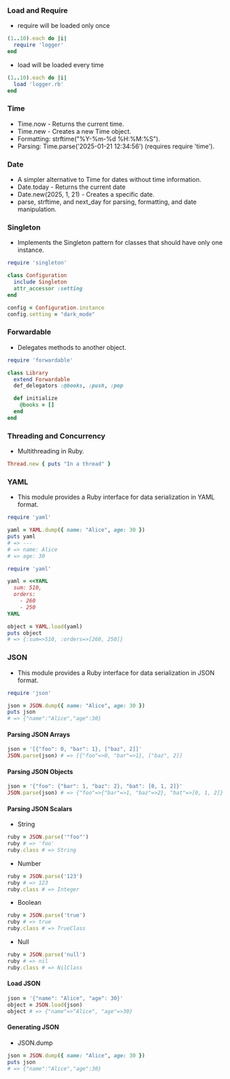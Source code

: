 ### Load and Require
- require will be loaded only once
```ruby
(1..10).each do |i|
  require 'logger'
end
```

- load will be loaded every time
```ruby
(1..10).each do |i|
  load 'logger.rb'
end
```

### Time
- Time.now - Returns the current time.
- Time.new - Creates a new Time object.
- Formatting: strftime("%Y-%m-%d %H:%M:%S").
- Parsing: Time.parse('2025-01-21 12:34:56') (requires require 'time').

### Date
- A simpler alternative to Time for dates without time information.
- Date.today - Returns the current date
- Date.new(2025, 1, 21) - Creates a specific date.
- parse, strftime, and next_day for parsing, formatting, and date manipulation.

### Singleton
- Implements the Singleton pattern for classes that should have only one instance.
```ruby
require 'singleton'

class Configuration
  include Singleton
  attr_accessor :setting
end

config = Configuration.instance
config.setting = "dark_mode"
```

### Forwardable
- Delegates methods to another object.
```ruby
require 'forwardable'

class Library
  extend Forwardable
  def_delegators :@books, :push, :pop

  def initialize
    @books = []
  end
end
```

### Threading and Concurrency
- Multithreading in Ruby.
```ruby
Thread.new { puts "In a thread" }
```

### YAML
- This module provides a Ruby interface for data serialization in YAML format.
```ruby
require 'yaml'

yaml = YAML.dump({ name: "Alice", age: 30 })
puts yaml
# => ---
# => name: Alice
# => age: 30
```

```ruby
require 'yaml'

yaml = <<YAML
  sum: 510,
  orders:
    - 260
    - 250
YAML

object = YAML.load(yaml)
puts object
# => {:sum=>510, :orders=>[260, 250]}
```

### JSON
- This module provides a Ruby interface for data serialization in JSON format.
```ruby
require 'json'

json = JSON.dump({ name: "Alice", age: 30 })
puts json
# => {"name":"Alice","age":30}
```

#### Parsing JSON Arrays
```ruby
json = '[{"foo": 0, "bar": 1}, ["baz", 2]]'
JSON.parse(json) # => [{"foo"=>0, "bar"=>1}, ["baz", 2]]
```

#### Parsing JSON Objects
```ruby
json = '{"foo": {"bar": 1, "baz": 2}, "bat": [0, 1, 2]}'
JSON.parse(json) # => {"foo"=>{"bar"=>1, "baz"=>2}, "bat"=>[0, 1, 2]}
```

#### Parsing JSON Scalars
- String
```ruby
ruby = JSON.parse('"foo"')
ruby # => 'foo'
ruby.class # => String
```

- Number
```ruby
ruby = JSON.parse('123')
ruby # => 123
ruby.class # => Integer
```

- Boolean
```ruby
ruby = JSON.parse('true')
ruby # => true
ruby.class # => TrueClass
```

- Null
```ruby
ruby = JSON.parse('null')
ruby # => nil
ruby.class # => NilClass
```

#### Load JSON
```ruby
json = '{"name": "Alice", "age": 30}'
object = JSON.load(json)
object # => {"name"=>"Alice", "age"=>30}
```

#### Generating JSON
- JSON.dump
```ruby
json = JSON.dump({ name: "Alice", age: 30 })
puts json
# => {"name":"Alice","age":30}
```
